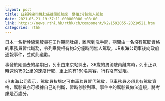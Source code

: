 ```yaml
---
layout: post
title: 日新幹線司機肚痛離開駕駛席　變相3分鐘無人駕駛
date: 2021-05-21 19:37:11.000000000 +08:00
link: https://news.rthk.hk/rthk/ch/component/k2/1592055-20210521.htm
categories: rthk
---
```


日本一名新幹線駕駛員在工作期間肚痛，離席到洗手間，期間由一名沒有駕駛資格的車務員暫代職務，令列車變相有約3分鐘時間無人駕駛。JR東海公司事後向政府通報事件，並就此道歉。

事發於剛過去的星期日，列車由東京站開出。36歲的男駕駛員離席時，列車正以時速約150公里的速度行駛，車上約有160名乘客，行程沒有受阻。

JR東海公司表示，駕駛員按規定可由車務員暫代駕駛，但車務員必須具有駕駛資格，駕駛員亦可根據自己的判斷，暫時停駛列車。事件中的駕駛員做法違規，將考慮是否處分。
